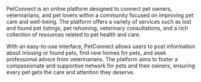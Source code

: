 PetConnect is an online platform designed to connect pet owners, veterinarians, and pet lovers within a community focused on improving pet care and well-being. The platform offers a variety of services such as lost and found pet listings, pet rehoming,
veterinary consultations, and a rich collection of resources related to pet health and care.

With an easy-to-use interface, PetConnect allows users to post information about missing or found pets, find new homes for pets, and seek professional advice from veterinarians. 
The platform aims to foster a compassionate and supportive network for pets and their owners, ensuring every pet gets the care and attention they deserve.
